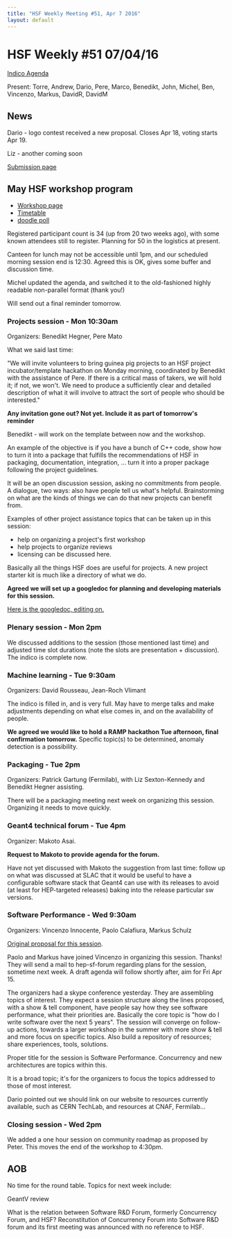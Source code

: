 ```yaml
---
title: "HSF Weekly Meeting #51, Apr 7 2016"
layout: default
---
```


# HSF Weekly #51 07/04/16

[Indico Agenda](https://indico.cern.ch/event/517375/)

Present: Torre, Andrew, Dario, Pere, Marco, Benedikt, John, Michel, Ben, Vincenzo, Markus, DavidR, DavidM

## News

Dario - logo contest received a new proposal. Closes Apr 18, voting starts Apr 19.

Liz - another coming soon

[Submission page](http://it.wikitolearn.org/Main_HSF_Page/Some_proposals_for_the_HSF_logo)

## May HSF workshop program

- [Workshop page](https://indico.cern.ch/event/496146/)
- [Timetable](https://indico.cern.ch/event/496146/other-view?view=standard)
- [doodle poll](http://doodle.com/poll/8hpxredhnci2i8xh)

Registered participant count is 34 (up from 20 two weeks ago), with some known attendees still to register. Planning for 50 in the logistics at present.

Canteen for lunch may not be accessible until 1pm, and our scheduled morning session end is 12:30. Agreed this is OK, gives some buffer and discussion time.

Michel updated the agenda, and switched it to the old-fashioned highly readable non-parallel format (thank you!)

Will send out a final reminder tomorrow. 

### Projects session - Mon 10:30am

Organizers: Benedikt Hegner, Pere Mato

What we said last time:

"We will invite volunteers to bring guinea pig projects to an HSF project incubator/template hackathon on Monday morning, coordinated by Benedikt with the assistance of Pere. If there is a critical mass of takers, we will hold it; if not, we won't. We need to produce a sufficiently clear and detailed description of what it will involve to attract the sort of people who should be interested."

**Any invitation gone out? Not yet. Include it as part of tomorrow's reminder**

Benedikt - will work on the template between now and the workshop. 

An example of the objective is if you have a bunch of C++ code, show how to turn it into a package that fulfills the recommendations of HSF in packaging, documentation, integration, ... turn it into a proper package following the project guidelines.

It will be an open discussion session, asking no commitments from people. A dialogue, two ways: also have people tell us what's helpful. Brainstorming on what are the kinds of things we can do that new projects can benefit from.

Examples of other project assistance topics that can be taken up in this session:

- help on organizing a project's first workshop
- help projects to organize reviews
- licensing can be discussed here.

Basically all the things HSF does are useful for projects. A new project starter kit is much like a directory of what we do.

**Agreed we will set up a googledoc for planning and developing materials for this session.**

[Here is the googledoc, editing on.](https://docs.google.com/document/d/1ODIlTrPqOgqg_0w9w9IGiulbzrv5GhUldnpF9xLxhig/edit?usp=sharing)

### Plenary session - Mon 2pm

We discussed additions to the session (those mentioned last time) and adjusted time slot durations (note the slots are presentation + discussion). The indico is complete now.

### Machine learning - Tue 9:30am

Organizers: David Rousseau, Jean-Roch Vlimant

The indico is filled in, and is very full. May have to merge talks and make adjustments depending on what else comes in, and on the availability of people.

**We agreed we would like to hold a RAMP hackathon Tue afternoon, final confirmation tomorrow.** Specific topic(s) to be determined, anomaly detection is a possibility.

### Packaging - Tue 2pm

Organizers: Patrick Gartung (Fermilab), with Liz Sexton-Kennedy and Benedikt Hegner assisting.

There will be a packaging meeting next week on organizing this session. Organizing it needs to move quickly.

### Geant4 technical forum - Tue 4pm

Organizer: Makoto Asai.

**Request to Makoto to provide agenda for the forum.**

Have not yet discussed with Makoto the suggestion from last time: follow up on what was discussed at SLAC that it would be useful to have a configurable software stack that Geant4 can use with its releases to avoid (at least for HEP-targeted releases) baking into the release particular sw versions.

### Software Performance - Wed 9:30am

Organizers: Vincenzo Innocente, Paolo Calafiura, Markus Schulz

[Original proposal for this session](https://docs.google.com/document/d/1IwY3EiTuCkUI_YXcq7-N265MzA-5iJpl87bR22vfmk0/edit?usp=sharing).

Paolo and Markus have joined Vincenzo in organizing this session. Thanks! They will send a mail to hep-sf-forum regarding plans for the session, sometime next week. A draft agenda will follow shortly after, aim for Fri Apr 15.

The organizers had a skype conference yesterday. They are assembling topics of interest. They expect a session structure along the lines proposed, with a show & tell component, have people say how they see software performance, what their priorities are. Basically the core topic is "how do I write software over the next 5 years". The session will converge on follow-up actions, towards a larger workshop in the summer with more show & tell and more focus on specific topics. Also build a repository of resources; share experiences, tools, solutions. 

Proper title for the session is Software Performance. Concurrency and new architectures are topics within this.

It is a broad topic; it's for the organizers to focus the topics addressed to those of most interest.

Dario pointed out we should link on our website to resources currently available, such as CERN TechLab, and resources at CNAF, Fermilab...

### Closing session - Wed 2pm

We added a one hour session on community roadmap as proposed by Peter. This moves the end of the workshop to 4:30pm.

## AOB

No time for the round table. Topics for next week include:

GeantV review

What is the relation between Software R&D Forum, formerly Concurrency Forum, and HSF? Reconstitution of Concurrency Forum into Software R&D forum and its first meeting was announced with no reference to HSF.
